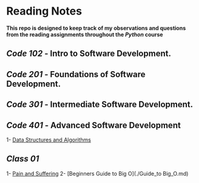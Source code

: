 # Reading Notes
**This repo is designed to keep track of my observations and questions from the reading assignments throughout the *Python* course**
## *Code 102* - Intro to Software Development.
## *Code 201* - Foundations of Software Development.
## *Code 301* - Intermediate Software Development.
## *Code 401* - Advanced Software Development
1- [Data Structures and Algorithms](./DSA.md)

## *Class 01*
1- [Pain and Suffering](./Pain_and_Suffering.md)
2- [Beginners Guide to Big O](./Guide_to Big_O.md)
